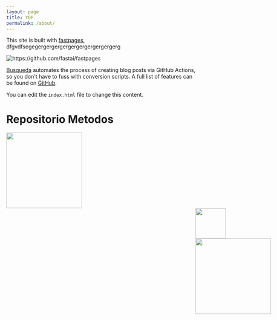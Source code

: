 ```yaml
---
layout: page
title: YOP
permalink: /about/
---
```


This site is built with [fastpages](https://github.com/fastai/fastpages), dfgvdfsegegergergergergergergergergergerg

![]({{site.baseurl}}/images/diagram.png "https://github.com/fastai/fastpages")

[Busqueda](https://deimorfo.github.io/pruebaweb.deimorfo/search/) automates the process of creating blog posts via GitHub Actions, so you don't have to fuss with conversion scripts.  A full list of features can be found on [GitHub](https://github.com/fastai/fastpages).  

You can edit the `index.html` file to change this content.

# Repositorio Metodos
<p>
  <img align="left" width="200" height="200" src="https://deimorfo.github.io/pruebaweb.deimorfo/images/diagram.png">
</p>

<p>
  <img align="left" width="80" height="80" src="https://deimorfo.github.io/pruebaweb.deimorfo/images/Jma.png" HSPACE="500">
</p>

<p>
  <img align="left" width="200" height="200" src="https://deimorfo.github.io/pruebaweb.deimorfo/images/Jma.jpg" HSPACE="500">
</p>
